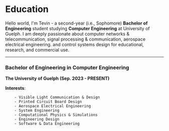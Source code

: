 # Education

Hello world, I'm Tevin - a second-year (i.e., Sophomore) **Bachelor of Engineering** student studying **Computer Engineering** at University of Guelph. I am deeply passionate about computer networks & telecommunication, signal processing & communication, aerospace electrical engineering. and control systems design for educational, research, and commercial use. 


<!-- I have previous educational training in **Mathematics and Statistics**, where I focused on data science, machine learning, biostatistics, research design, and project management. I would like to make the world a better place, while inspiring others to do the same. -->

---

### Bachelor of Engineering in Computer Engineering

**The University of Guelph (Sep. 2023 - PRESENT)**

**Interests**:

        - Visible Light Communication & Design
        - Printed Circuit Board Design
        - Aerospace Electrical Engineering
        - System Engineering
        - Computational Physics & Simulations
        - Engineering Design
        - Software & Data Engineering


[//]: # (<!-- #### **Bachelor of Science &#40;Honours&#41; in Mathematics & Statistics** -->)

[//]: # (<!-- -     McMaster University &#40;Sep. 2016 -  Jul 2020&#41; -->)

[//]: # (<!--     + **Interests**: )

[//]: # (<!--         - Data Science -->)

[//]: # (<!--         - Machine Learning & AI -->)

[//]: # (<!--         - Applied Statistics & Biostatitics -->)

[//]: # (<!--         - Time Series Modelling -->)

[//]: # (<!--         - Statistical Programming -->)


[//]: # (# Internship Experience)

[//]: # ()
[//]: # (- **Software Engineer & Project Management Intern**, City of Calgary &#40;May 2024 to August 2024&#41;)

[//]: # ()
[//]: # (    _Software & Programming Languages:_)

[//]: # (  )
[//]: # (        - Python: )

[//]: # (            - Pandas, Numpy, Matplotlib, Selenium)

[//]: # (            - Scikit-Learn, Keras, Tensor Flow)

[//]: # (        - R & Shiny:)

[//]: # (            - ddplyr, caret, ggplot2, readExcel)

[//]: # (        - Bash)

[//]: # (        - Cron Jobs)

[//]: # (        - Alteryx)

[//]: # (        - Microsoft Excel)

[//]: # (        - Microsoft Word)

[//]: # (        - Microsoft Team)

[//]: # (        - Power Query)

[//]: # (        - SAP Ariba)

[//]: # ( )
[//]: # ([//]: # &#40;- **Accounting & Financial Analyst**, University of Guelph - Laboratory Services &#40;Sept 2023 to Dec 2023&#41;&#41;)
[//]: # ()
[//]: # ([//]: # &#40;  - Software & Programming used during Internship:&#41;)
[//]: # ()
[//]: # ([//]: # &#40;&#41;)
[//]: # ([//]: # &#40;        - Python: &#41;)
[//]: # ()
[//]: # ([//]: # &#40;            - Pandas, Numpy, Matplotlib, Selenium&#41;)
[//]: # ()
[//]: # ([//]: # &#40;            - Scikit-Learn, Keras, Tensor Flow&#41;)
[//]: # ()
[//]: # ([//]: # &#40;        - SAP Ariba:&#41;)
[//]: # ()
[//]: # ([//]: # &#40;        - SQL/MySQL&#41;)
[//]: # ()
[//]: # ()
[//]: # ()
[//]: # (- **Data and Decision Support Intern**, Cambridge Memorial Hospital &#40;June 2022 to Sept 2022&#41;)

[//]: # ()
[//]: # (    _Software & Programming Languages:_)

[//]: # (  )
[//]: # (        - Python: )

[//]: # (            - Pandas, Numpy, Matplotlib, Selenium)

[//]: # (            - Scikit-Learn, Keras, Tensor Flow)

[//]: # (        - R & Shiny:)

[//]: # (            - ddplyr, caret, ggplot2, readExcel)

[//]: # (        - SQL/MySQL)

[//]: # ()
[//]: # (- **Business & Data Analyst Intern**, Homewood Health Inc. &#40;April 2022 - June 2022&#41;)

[//]: # ()
[//]: # (    _Software & Programming Languages:_)

[//]: # (  )
[//]: # (        - Python: )

[//]: # (            - Pandas, Numpy, Matplotlib, Selenium)

[//]: # (            - Scikit-Learn, Keras, Tensor Flow)

[//]: # (        - Microsoft SQL Server)

[//]: # ()
[//]: # ()
[//]: # (- **Senior Consultant Intern**, KPMG Canada &#40;October 2021 - May 2022&#41;)

[//]: # ()
[//]: # (    _Software & Programming Languages:_)

[//]: # (  )
[//]: # (        - Microsoft Excel)

[//]: # (        - Microsoft Word)

[//]: # (        - Microsoft Teams)

[//]: # (        - Microsoft PowerPoint)

[//]: # (        - Python: )

[//]: # (            - Pandas, Numpy, Matplotlib, Selenium)

[//]: # (            - Scikit-Learn, Keras, Tensor Flow)

[//]: # (        - R & Shiny:)

[//]: # (            - ddplyr, caret, ggplot2, readExcel)

[//]: # ()
[//]: # (        - Power Query)

[//]: # ()
[//]: # (- **Municipal Supervisor Intern**, City of London, Ontario &#40;June 2021 - October 2021&#41;)

[//]: # ()
[//]: # (    _Software & Skills Used:_)

[//]: # (  )
[//]: # (        - Public Service)

[//]: # (        - Policy Writing)

[//]: # (        - Staff Management)

[//]: # (        - Financial Management)

[//]: # (        - Microsoft Excel)

[//]: # (        - Microsoft PowerPoint)

[//]: # (        - Microsoft Teams)

[//]: # (        - Microsoft Word)

[//]: # (# Professional Development Certificates)


[//]: # (::: {layout-ncol=2 .column-screen-inset-right})

[//]: # (**Western Ivey Program Entrepreneurship Certificate &#40;2020&#41;**)

[//]: # (![Western Ivey Program Entrepreneurship Certificate]&#40;/assets/img/western_entre_cert.jpg&#41;)

[//]: # (**R Programming Data Science @ Udemy &#40;2021&#41;**)

[//]: # (![R Programming Data Science @ Udemy &#40;2021&#41;]&#40;/assets/img/datasci_r_cert.jpg&#41;)

[//]: # (**Python Data Science @ Udemy &#40;2021&#41;**)

[//]: # (![Python Data Science @ Udemy &#40;2021&#41;]&#40;/assets/img/datasci_python_cert.jpg&#41;)

[//]: # (:::)


[//]: # ( Undergraduate Publications -->)
[//]: # ()
[//]: # (<!-- During my 2nd year in the Mathematics & Statistics program at McMaster University. I was selected as the only undergraduate student to work with Dr. Federico Germini, an assistant professor at McMaster University within the Department of Medicine and Division of Hematology and Thromboembolism and other internationally recognized scholars in contributing to analysis of evidence-based research in emergency medicine. I was part of the publication team that to assisted Dr. Federico Germini in the data management and analysis, as well as the statistical review by providing timely feedback and input over any statistical issues corresponding draft before final submission and final publication. As an undergraduate student I received my name on the publication for my contribution. This experience provided me with an in-depth practical skills of data analysis, statistical programming,  project communication within research. Additionally, it provided a first look for research design from the start of a project towards submission and acceptance. -->)

[//]: # ()
[//]: # (<!-- This publication was accepted on **August 2, 2019** and published on **November 6, 2019**: -->)

[//]: # ()
[//]: # ( **[Quality of reporting in abstracts of RCTs published in emergency medicine Journals: a systematic survey of the literature suggests we can do better]&#40;https://emj.bmj.com/content/early/2019/11/06/emermed-2019-208629&#41;**)


[//]: # ()
[//]: # (# Programming Languages)

[//]: # ()
[//]: # (- C & C++)

[//]: # (- Matlab & Simulink)

[//]: # (- Python)

[//]: # (- R)

[//]: # (- VHDL)

[//]: # (- Javascript)

[//]: # (- HTML/CSS)

[//]: # (- SQL)
